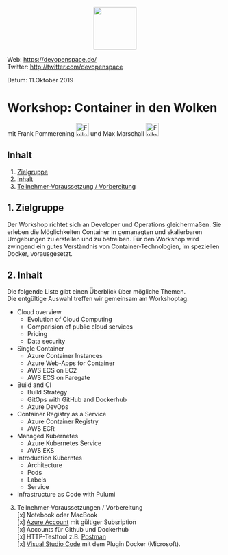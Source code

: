 <p align="center"><img src="https://fpommerening.github.io/Slides/DevOpenSpace/images/logo_devspace.png" width=100/></p>

Web: https://devopenspace.de/  
Twitter: http://twitter.com/devopenspace

Datum: 11.Oktober 2019

# Workshop: Container in den Wolken
mit Frank Pommerening <a href="https://twitter.com/fpommerening"><img src="https://fpommerening.github.io/Slides/DevOpenSpace/images/TwitterLogo.png" alt="Follow @fpommerening" width=30/></a> und
Max Marschall <a href="https://twitter.com/max_l_e"><img src="https://fpommerening.github.io/Slides/DevOpenSpace/images/TwitterLogo.png" alt="Follow @Max_l_e" width=30/></a>

## Inhalt
1. [Zielgruppe](#zielgruppe)
2. [Inhalt](#inhalt)
3. [Teilnehmer-Voraussetzung / Vorbereitung](#voraussetzungen)

<a name="zielgruppe"></a>
## 1. Zielgruppe
Der Workshop richtet sich an Developer und Operations gleichermaßen. Sie erleben die Möglichkeiten Container in gemanagten und skalierbaren Umgebungen zu erstellen und zu betreiben. Für den Workshop wird zwingend ein gutes Verständnis von Container-Technologien, im speziellen Docker, vorausgesetzt.

 <a name="themen"></a>
## 2. Inhalt
Die folgende Liste gibt einen Überblick über mögliche Themen. <br/> Die entgültige Auswahl treffen wir gemeinsam am Workshoptag.
- Cloud overview
   - Evolution of Cloud Computing
   - Comparision of public cloud services
   - Pricing
   - Data security
- Single Container
  - Azure Container Instances
  - Azure Web-Apps for Container
  - AWS ECS on EC2
  - AWS ECS on Faregate
- Build and CI
  - Build Strategy
  - GitOps with GitHub and Dockerhub
  - Azure DevOps
- Container Registry as a Service
  - Azure Container Registry
  - AWS ECR
- Managed Kubernetes
  - Azure Kubernetes Service
  - AWS EKS
- Introduction Kuberntes
  - Architecture
  - Pods
  - Labels
  - Service
- Infrastructure as Code with Pulumi
<a name="voraussetzungen"></a>
3. Teilnehmer-Voraussetzungen / Vorbereitung</br>
[x] Notebook oder MacBook</br>
[x] <a href="https://azure.microsoft.com/de-de/features/azure-portal/" target="_bank">Azure Account</a> mit gültiger Subsription</br>
[x] Accounts für Github und Dockerhub</br>
[x] HTTP-Testtool z.B. <a href="https://www.getpostman.com/" target="_blank">Postman</a><br />
[x] <a href="https://code.visualstudio.com/" target="_blank">Visual Studio Code</a> mit dem Plugin Docker (Microsoft).
